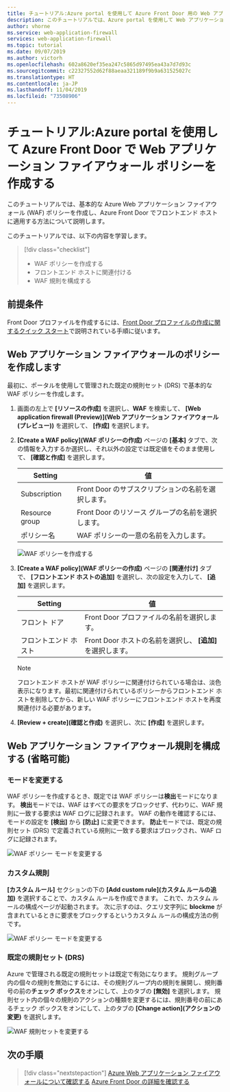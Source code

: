 ```yaml
---
title: チュートリアル:Azure portal を使用して Azure Front Door 用の Web アプリケーション ファイアウォール ポリシーを作成する
description: このチュートリアルでは、Azure portal を使用して Web アプリケーション ファイアウォール (WAF) ポリシーを作成する方法について説明します。
author: vhorne
ms.service: web-application-firewall
services: web-application-firewall
ms.topic: tutorial
ms.date: 09/07/2019
ms.author: victorh
ms.openlocfilehash: 602a8620ef35ea247c5865d97495ea43a7d7d93c
ms.sourcegitcommit: c22327552d62f88aeaa321189f9b9a631525027c
ms.translationtype: HT
ms.contentlocale: ja-JP
ms.lasthandoff: 11/04/2019
ms.locfileid: "73508906"
---
```

# <a name="tutorial-create-a-web-application-firewall-policy-on-azure-front-door-using-the-azure-portal"></a>チュートリアル:Azure portal を使用して Azure Front Door で Web アプリケーション ファイアウォール ポリシーを作成する

このチュートリアルでは、基本的な Azure Web アプリケーション ファイアウォール (WAF) ポリシーを作成し、Azure Front Door でフロントエンド ホストに適用する方法について説明します。

このチュートリアルでは、以下の内容を学習します。

> [!div class="checklist"]
> * WAF ポリシーを作成する
> * フロントエンド ホストに関連付ける
> * WAF 規則を構成する

## <a name="prerequisites"></a>前提条件

Front Door プロファイルを作成するには、[Front Door プロファイルの作成に関するクイック スタート](../../frontdoor/quickstart-create-front-door.md)で説明されている手順に従います。 

## <a name="create-a-web-application-firewall-policy"></a>Web アプリケーション ファイアウォールのポリシーを作成します

最初に、ポータルを使用して管理された既定の規則セット (DRS) で基本的な WAF ポリシーを作成します。 

1. 画面の左上で **[リソースの作成]** を選択し、**WAF** を検索して、 **[Web application firewall (Preview)]\(Web アプリケーション ファイアウォール (プレビュー)\)** を選択して、 **[作成]** を選択します。
2. **[Create a WAF policy]\(WAF ポリシーの作成\)** ページの **[基本]** タブで、次の情報を入力するか選択し、それ以外の設定では既定値をそのまま使用して、 **[確認と作成]** を選択します。

    | Setting                 | 値                                              |
    | ---                     | ---                                                |
    | Subscription            |Front Door のサブスクリプションの名前を選択します。|
    | Resource group          |Front Door のリソース グループの名前を選択します。|
    | ポリシー名             |WAF ポリシーの一意の名前を入力します。|

   ![WAF ポリシーを作成する](../media/waf-front-door-create-portal/basic.png)

3. **[Create a WAF policy]\(WAF ポリシーの作成\)** ページの **[関連付け]** タブで、 **[フロントエンド ホストの追加]** を選択し、次の設定を入力して、 **[追加]** を選択します。

    | Setting                 | 値                                              |
    | ---                     | ---                                                |
    | フロント ドア              | Front Door プロファイルの名前を選択します。|
    | フロントエンド ホスト           | Front Door ホストの名前を選択し、 **[追加]** を選択します。|
    
    > [!NOTE]
    > フロントエンド ホストが WAF ポリシーに関連付けられている場合は、淡色表示になります。最初に関連付けられているポリシーからフロントエンド ホストを削除してから、新しい WAF ポリシーにフロントエンド ホストを再度関連付ける必要があります。
1. **[Review + create]\(確認と作成\)** を選択し、次に **[作成]** を選択します。

## <a name="configure-web-application-firewall-rules-optional"></a>Web アプリケーション ファイアウォール規則を構成する (省略可能)

### <a name="change-mode"></a>モードを変更する

WAF ポリシーを作成するとき、既定では WAF ポリシーは**検出**モードになります。 **検出**モードでは、WAF はすべての要求をブロックせず、代わりに、WAF 規則に一致する要求は WAF ログに記録されます。
WAF の動作を確認するには、モードの設定を **[検出]** から **[防止]** に変更できます。 **防止**モードでは、既定の規則セット (DRS) で定義されている規則に一致する要求はブロックされ、WAF ログに記録されます。

 ![WAF ポリシー モードを変更する](../media/waf-front-door-create-portal/policy.png)

### <a name="custom-rules"></a>カスタム規則

**[カスタム ルール]** セクションの下の **[Add custom rule]\(カスタム ルールの追加\)** を選択することで、カスタム ルールを作成できます。 これで、カスタム ルールの構成ページが起動されます。 次に示すのは、クエリ文字列に **blockme** が含まれているときに要求をブロックするというカスタム ルールの構成方法の例です。

![WAF ポリシー モードを変更する](../media/waf-front-door-create-portal/customquerystring2.png)

### <a name="default-rule-set-drs"></a>既定の規則セット (DRS)

Azure で管理される既定の規則セットは既定で有効になります。 規則グループ内の個々の規則を無効にするには、その規則グループ内の規則を展開し、規則番号の前の**チェック ボックス**をオンにして、上のタブの **[無効]** を選択します。 規則セット内の個々の規則のアクションの種類を変更するには、規則番号の前にあるチェック ボックスをオンにして、上のタブの **[Change action]\(アクションの変更\)** を選択します。

 ![WAF 規則セットを変更する](../media/waf-front-door-create-portal/managed2.png)

## <a name="next-steps"></a>次の手順

> [!div class="nextstepaction"]
> [Azure Web アプリケーション ファイアウォールについて確認する](../overview.md)
> [Azure Front Door の詳細を確認する](../../frontdoor/front-door-overview.md)